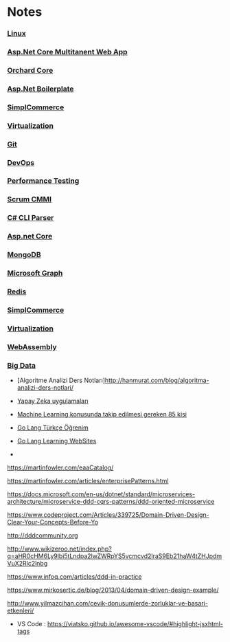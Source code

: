 # Notes

### [Linux](https://github.com/muratcabuk/Notes/blob/master/Linux/Linux.md)
### [Asp.Net Core Multitanent Web App](https://github.com/muratcabuk/Notes/blob/master/AspNEtCore/AspNetCoreMultitanency.md)
### [Orchard Core](https://github.com/muratcabuk/Notes/blob/master/OrchardCore/OrchardCore.md)
### [Asp.Net Boilerplate](https://github.com/muratcabuk/Notes/blob/master/AspNetBoilerplate/AspNetBoilerplate.md)
### [SimplCommerce](https://github.com/muratcabuk/Notes/blob/master/SimplCommerce/SimplCommerce.md)
### [Virtualization](https://github.com/muratcabuk/Notes/blob/master/Virtualization/Virtualization.md)
### [Git](https://github.com/muratcabuk/Notes/blob/master/Git/gitTutorial.md)
### [DevOps](https://github.com/muratcabuk/Notes/blob/master/DevOps/DevOps.md)
### [Performance Testing](https://github.com/muratcabuk/Notes/blob/master/PerformanceTesting/PerformanceTesting.md)
### [Scrum CMMI](https://github.com/muratcabuk/Notes/blob/master/ScrumCMMI/ScrumCMMI.md)
### [C# CLI Parser](https://github.com/muratcabuk/Notes/blob/master/AspNetCore/CSharpCLI.md)
### [Asp.net Core](https://github.com/muratcabuk/Notes/blob/master/AspNetCore.md)
### [MongoDB](https://github.com/muratcabuk/Notes/blob/master/MongoDb/MongoDBCSharp.md)
### [Microsoft Graph](https://github.com/muratcabuk/Notes/blob/master/MicrosoftGraph/readme.md)
### [Redis](https://github.com/muratcabuk/Notes/blob/master/Redis/Redis.md)
### [SimplCommerce](https://github.com/muratcabuk/Notes/blob/master/SimplCommerce/SimplCommerce.md)
### [Virtualization](https://github.com/muratcabuk/Notes/blob/master/Virtualization/Virtualization.md)
### [WebAssembly](https://github.com/muratcabuk/Notes/blob/master/WebAssembly/WebAssemblyBlazor.md)
### [Big Data](https://github.com/muratcabuk/Notes/blob/master/BigData/Hadoop.md)




- [Algoritme Analizi Ders Notları]http://hanmurat.com/blog/algoritma-analizi-ders-notlari/


- [Yapay Zeka uygulamaları](https://medium.com/deep-learning-turkiye/yapay-zeka-kullan%C4%B1m-alanlar%C4%B1-ve-uygulamalar%C4%B1na-derinlemesine-bir-bak%C4%B1%C5%9F-d0fecaf7f61b)


- [Machine Learning konusunda takip edilmesi gereken 85 kişi](http://evren.info/?p=3163)



- [Go Lang Türkçe Öğrenim](https://go-tour-turkish.appspot.com/welcome/1)
- [Go Lang Learning WebSites](https://github.com/golang/go/wiki/Learn)

- 
https://martinfowler.com/eaaCatalog/

https://martinfowler.com/articles/enterprisePatterns.html


https://docs.microsoft.com/en-us/dotnet/standard/microservices-architecture/microservice-ddd-cqrs-patterns/ddd-oriented-microservice



https://www.codeproject.com/Articles/339725/Domain-Driven-Design-Clear-Your-Concepts-Before-Yo


http://dddcommunity.org



http://www.wikizeroo.net/index.php?q=aHR0cHM6Ly9lbi5tLndpa2lwZWRpYS5vcmcvd2lraS9Eb21haW4tZHJpdmVuX2Rlc2lnbg




https://www.infoq.com/articles/ddd-in-practice




https://www.mirkosertic.de/blog/2013/04/domain-driven-design-example/



http://www.yilmazcihan.com/cevik-donusumlerde-zorluklar-ve-basari-etkenleri/


- VS Code : https://viatsko.github.io/awesome-vscode/#highlight-jsxhtml-tags







